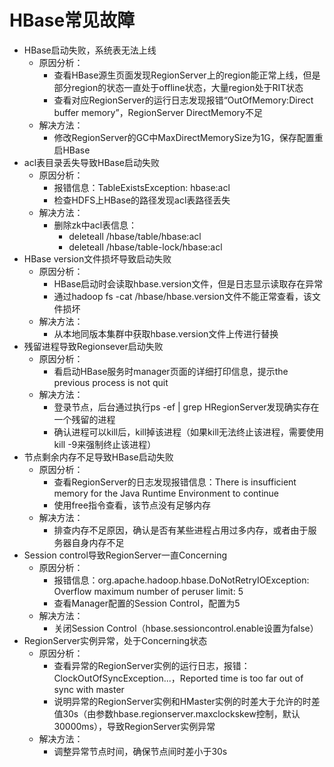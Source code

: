 # HBase常见故障

  - HBase启动失败，系统表无法上线
    - 原因分析：
      - 查看HBase源生页面发现RegionServer上的region能正常上线，但是部分region的状态一直处于offline状态，大量region处于RIT状态
      - 查看对应RegionServer的运行日志发现报错“OutOfMemory:Direct buffer memory”，RegionServer DirectMemory不足
    - 解决方法：
      - 修改RegionServer的GC中MaxDirectMemorySize为1G，保存配置重启HBase
  - acl表目录丢失导致HBase启动失败
    - 原因分析：
      - 报错信息：TableExistsException: hbase:acl
      - 检查HDFS上HBase的路径发现acl表路径丢失
    - 解决方法：
      - 删除zk中acl表信息：
        - deleteall /hbase/table/hbase:acl
        - deleteall /hbase/table-lock/hbase:acl
  - HBase version文件损坏导致启动失败
    - 原因分析：
      - HBase启动时会读取hbase.version文件，但是日志显示读取存在异常
      - 通过hadoop fs -cat /hbase/hbase.version文件不能正常查看，该文件损坏
    - 解决方法：
      - 从本地同版本集群中获取hbase.version文件上传进行替换
  - 残留进程导致Regionsever启动失败
    - 原因分析：
      - 看启动HBase服务时manager页面的详细打印信息，提示the previous process is not quit
    - 解决方法：
      - 登录节点，后台通过执行ps -ef | grep HRegionServer发现确实存在一个残留的进程
      - 确认进程可以kill后，kill掉该进程（如果kill无法终止该进程，需要使用kill -9来强制终止该进程）
  - 节点剩余内存不足导致HBase启动失败
    - 原因分析：
      - 查看RegionServer的日志发现报错信息：There is insufficient memory for the Java Runtime Environment to continue
      - 使用free指令查看，该节点没有足够内存
    - 解决方法：
      - 排查内存不足原因，确认是否有某些进程占用过多内存，或者由于服务器自身内存不足
  - Session control导致RegionServer一直Concerning
    - 原因分析：
      - 报错信息：org.apache.hadoop.hbase.DoNotRetryIOException: Overflow maximum number of peruser limit: 5
      - 查看Manager配置的Session Control，配置为5
    - 解决方法：
      - 关闭Session Control（hbase.sessioncontrol.enable设置为false）
  - RegionServer实例异常，处于Concerning状态
    - 原因分析：
      - 查看异常的RegionServer实例的运行日志，报错：ClockOutOfSyncException...，Reported time is too far out of sync with master
      - 说明异常的RegionServer实例和HMaster实例的时差大于允许的时差值30s（由参数hbase.regionserver.maxclockskew控制，默认30000ms），导致RegionServer实例异常
    - 解决方法：
      - 调整异常节点时间，确保节点间时差小于30s

      
     
